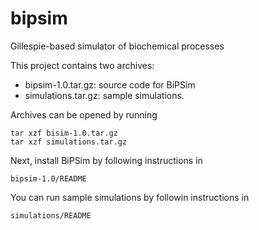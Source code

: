 # bipsim
Gillespie-based simulator of biochemical processes

This project contains two archives:
 - bipsim-1.0.tar.gz: source code for BiPSim
 - simulations.tar.gz: sample simulations.
 
Archives can be opened by running
```
tar xzf bisim-1.0.tar.gz
tar xzf simulations.tar.gz
```

Next, install BiPSim by following instructions in
```
bipsim-1.0/README
```

You can run sample simulations by followin instructions in
```
simulations/README
```
